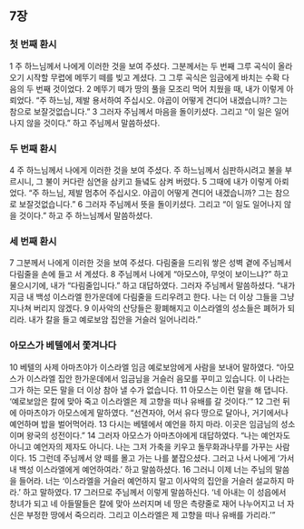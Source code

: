 ## 7장
### 첫 번째 환시
1 주 하느님께서 나에게 이러한 것을 보여 주셨다. 그분께서는 두 번째 그루 곡식이 올라오기 시작할 무렵에 메뚜기 떼를 빚고 계셨다. 그 그루 곡식은 임금에게 바치는 수확 다음의 두 번째 것이었다.
2 메뚜기 떼가 땅의 풀을 모조리 먹어 치웠을 때, 내가 이렇게 아뢰었다. “주 하느님, 제발 용서하여 주십시오. 야곱이 어떻게 견디어 내겠습니까? 그는 참으로 보잘것없습니다.”
3 그러자 주님께서 마음을 돌이키셨다. 그리고 “이 일은 일어나지 않을 것이다.” 하고 주님께서 말씀하셨다.
### 두 번째 환시
4 주 하느님께서 나에게 이러한 것을 보여 주셨다. 주 하느님께서 심판하시려고 불을 부르시니, 그 불이 커다란 심연을 삼키고 들녘도 삼켜 버렸다.
5 그때에 내가 이렇게 아뢰었다. “주 하느님, 제발 멈추어 주십시오. 야곱이 어떻게 견디어 내겠습니까? 그는 참으로 보잘것없습니다.”
6 그러자 주님께서 뜻을 돌이키셨다. 그리고 “이 일도 일어나지 않을 것이다.” 하고 주 하느님께서 말씀하셨다.
### 세 번째 환시
7 그분께서 나에게 이러한 것을 보여 주셨다. 다림줄을 드리워 쌓은 성벽 곁에 주님께서 다림줄을 손에 들고 서 계셨다.
8 주님께서 나에게 “아모스야, 무엇이 보이느냐?” 하고 물으시기에, 내가 “다림줄입니다.” 하고 대답하였다. 그러자 주님께서 말씀하셨다. “내가 지금 내 백성 이스라엘 한가운데에 다림줄을 드리우려고 한다. 나는 더 이상 그들을 그냥 지나쳐 버리지 않겠다.
9 이사악의 산당들은 황폐해지고 이스라엘의 성소들은 폐허가 되리라. 내가 칼을 들고 예로보암 집안을 거슬러 일어나리라.”
### 아모스가 베텔에서 쫓겨나다
10 베텔의 사제 아마츠야가 이스라엘 임금 예로보암에게 사람을 보내어 말하였다. “아모스가 이스라엘 집안 한가운데에서 임금님을 거슬러 음모를 꾸미고 있습니다. 이 나라는 그가 하는 모든 말을 더 이상 참아 낼 수가 없습니다.
11 아모스는 이런 말을 해 댑니다. ‘예로보암은 칼에 맞아 죽고 이스라엘은 제 고향을 떠나 유배를 갈 것이다.’”
12 그런 뒤에 아마츠야가 아모스에게 말하였다. “선견자야, 어서 유다 땅으로 달아나, 거기에서나 예언하며 밥을 벌어먹어라.
13 다시는 베텔에서 예언을 하지 마라. 이곳은 임금님의 성소이며 왕국의 성전이다.”
14 그러자 아모스가 아마츠야에게 대답하였다. “나는 예언자도 아니고 예언자의 제자도 아니다. 나는 그저 가축을 키우고 돌무화과나무를 가꾸는 사람이다.
15 그런데 주님께서 양 떼를 몰고 가는 나를 붙잡으셨다. 그러고 나서 나에게 ‘가서 내 백성 이스라엘에게 예언하여라.’ 하고 말씀하셨다.
16 그러니 이제 너는 주님의 말씀을 들어라. 너는 ‘이스라엘을 거슬러 예언하지 말고 이사악의 집안을 거슬러 설교하지 마라.’ 하고 말하였다.
17 그러므로 주님께서 이렇게 말씀하신다. ‘네 아내는 이 성읍에서 창녀가 되고 네 아들딸들은 칼에 맞아 쓰러지며 네 땅은 측량줄로 재어 나누어지고 너 자신은 부정한 땅에서 죽으리라. 그리고 이스라엘은 제 고향을 떠나 유배를 가리라.’”
